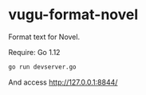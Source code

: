 # vugu-format-novel

Format text for Novel.

Require: Go 1.12

```bash
go run devserver.go
```

And access http://127.0.0.1:8844/

